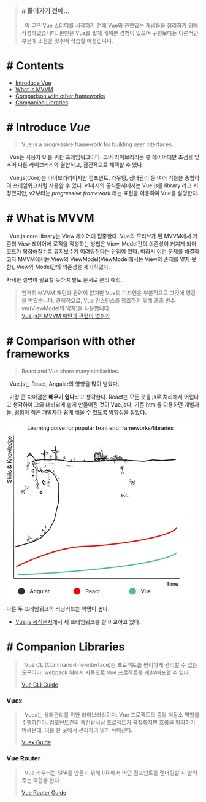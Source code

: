 > ### \# 들어가기 전에...
> &nbsp;&nbsp;이 글은 Vue 스터디를 시작하기 전에 Vue와 관련있는 개념들을 정리하기 위해 작성하였습니다. 본인은 Vue를 짧게 배워본 경험이 있으며 구현보다는 이론적인 부분에 초점을 맞추어 학습할 예정입니다.


# \# Contents
* [Introduce Vue](#introduce-vue)
* [What is MVVM](#what-is-mvvm)
* [Comparison with other frameworks](#comparison-with-other-frameworks)
* [Companion Libraries](#companion-libraries)


# \# Introduce ***Vue***
> Vue is a progressive framework for building user interfaces.

&nbsp;&nbsp;Vue는 사용자 UI를 위한 프레임워크이다. 코어 라이브러리는 뷰 레이어에만 초점을 맞추어 다른 라이브러리와 결합하고, 점진적으로 채택할 수 있다.

&nbsp;&nbsp;Vue.js(Core)는 라이브러리이지만 컴포넌트, 라우팅, 상태관리 등 여러 기능을 종합하여 프레임워크처럼 사용할 수 있다. v1까지의 공식문서에서는 Vue.js를 library 라고 지칭했지만, v2부터는 *progressive framework* 라는 표현을 이용하여 Vue를 설명한다.


# \# What is MVVM
&nbsp;&nbsp;Vue.js core library는 View 레이어에 집중한다. Vue의 모티브가 된 MVVM에서 기존의 View 레이어에 로직을 작성하는 방법은 View-Model간의 의존성이 커지게 되어 코드가 복잡해질수록 유지보수가 어려워진다는 단점이 있다. 따라서  이런 문제를 해결하고자 MVVM에서는 View와 ViewModel(ViewModel에서는 View의 존재를 알지 못함), View와 Model간의 의존성을 제거하였다. 

자세한 설명이 필요할 듯하여 별도 문서로 분리 예정.


> 엄격히 MVVM 패턴과 관련이 없지만 Vue의 디자인은 부분적으로 그것에 영감을 받았습니다. 관례적으로, Vue 인스턴스를 참조하기 위해 종종 변수 vm(ViewModel의 약자)을 사용합니다.  
> [Vue.js는 MVVM 패턴과 관련이 없는가](/HYEONUK/Summary/Question.md#vuejs는-mvvm-패턴과-관련이-없는가)


# \# Comparison with other frameworks
> React and Vue share many similarities.

&nbsp;&nbsp;Vue.js는 React, Angular의 영향을 많이 받았다.

&nbsp;&nbsp;가장 큰 차이점은 **배우기 쉽다**라고 생각한다. React는 모든 것을 js로 처리해서 어렵다고 생각하여 그와 대비되게 쉽게 만들어진 것이 Vue.js다. 기존 html을 이용하던 개발자들, 경험이 적은 개발자가 쉽게 배울 수 있도록 방향성을 잡았다.  

![learning curve of frameworks](/HYEONUK/resources/learning_curve_of_frameworks.png "learning curve of frameworks")  
다른 두 프레임워크의 러닝커브는 악명이 높다.

- [Vue.js 공식문서](https://kr.vuejs.org/v2/guide/comparison.html)에서 세 프레임워크를 잘 비교하고 있다.


# \# Companion Libraries
> &nbsp;&nbsp;Vue CLI(Command-line-interface)는 프로젝트를 편리하게 관리할 수 있는 도구이다. webpack 위에서 자동으로 Vue 프로젝트를 개발/배포할 수 있다.
> 
> [Vue CLI Guide](https://cli.vuejs.org/guide/)

### Vuex
> &nbsp;&nbsp;Vuex는 상태관리를 위한 라이브러리이다. Vue 프로젝트의 중앙 저장소 역할을 수행하한다. 컴포넌트간의 통신방식상 프로젝트가 복잡해지면 흐름을 파악하기 어려운데, 이를 한 곳에서 관리하여 알기 쉬워진다.
> 
> [Vuex Guide](https://vuex.vuejs.org/kr/)

### Vue Router
> &nbsp;&nbsp;Vue 라우터는 SPA를 만들기 위해 URI에서 어떤 컴포넌트를 렌더링할 지 알려주는 역할을 한다. 
> 
> [Vue Router Guide](https://router.vuejs.org/kr/guide/)
